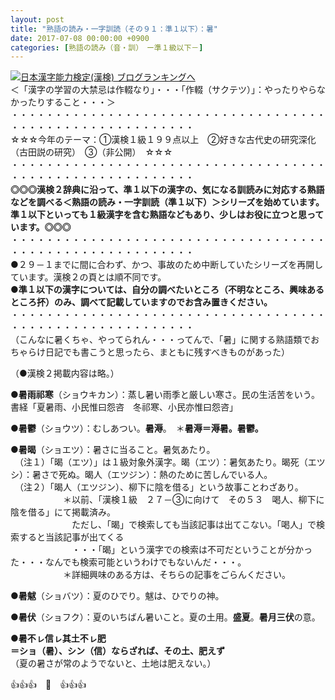 ```yaml
---
layout: post
title: "熟語の読み・一字訓読（その９１：準１以下）：暑"
date: 2017-07-08 00:00:00 +0900
categories: [熟語の読み（音・訓）　ー準１級以下－]
---
```


[![](/syuusyuu9701/assets/images/熟語の読み・一字訓読（その９１：準１以下）：暑-br_c_3028_1.gif)](http://blog.with2.net/link.php?1659096:3028 "日本漢字能力検定(漢検) ブログランキングへ")[日本漢字能力検定(漢検) ブログランキングへ](http://blog.with2.net/link.php?1659096:3028)  
＜「漢字の学習の大禁忌は作輟なり」・・・「作輟（サクテツ）」：やったりやらなかったりすること・・・＞  
・・・・・・・・・・・・・・・・・・・・・・・・・・・・・・・・・・・・・・・・・・・・・・・・・・・・・・・・・  
☆☆☆今年のテーマ：①漢検１級１９９点以上　②好きな古代史の研究深化（古田説の研究）　③（非公開）　☆☆☆　　  
・・・・・・・・・・・・・・・・・・・・・・・・・・・・・・・・・・・・・・・・・・・・・・・・・・・・・・・・・  
**◎◎◎漢検２辞典に沿って、準１以下の漢字の、気になる訓読みに対応する熟語などを調べる＜熟語の読み・一字訓読（準１以下）＞シリーズを始めています。準１以下といっても１級漢字を含む熟語などもあり、少しはお役に立つと思っています。◎◎◎**  
・・・・・・・・・・・・・・・・・・・・・・・・・・・・・・・・・・・・・・・・・・・・・・・・・・・・・・・・・  
●２９－１までに間に合わず、かつ、事故のため中断していたシリーズを再開しています。漢検２の頁とは順不同です。  
**●準１以下の漢字については、自分の調べたいところ（不明なところ、興味あるところ抔）のみ、調べて記載していますのでお含み置きください。**  
・・・・・・・・・・・・・・・・・・・・・・・・・・・・・・・・・・・・・・・・・・・・・・・・・・・・・・・・・  
（こんなに暑くちゃ、やってられん・・・ってんで、「暑」に関する熟語類でおちゃらけ日記でも書こうと思ったら、まともに残すべきものがあった）  
  
（●漢検２掲載内容は略。）  
  
  
●**暑雨祁寒**（ショウキカン）：蒸し暑い雨季と厳しい寒さ。民の生活苦をいう。　書経「夏暑雨、小民惟曰怨咨　冬祁寒、小民亦惟曰怨咨」  
  
●**暑鬱**（ショウツ）：むしあつい。**暑溽**。　＊**暑溽＝溽暑。暑鬱。**  
  
●**暑暍**（ショエツ）：暑さに当ること。暑気あたり。  
　（注１）「暍（エツ）」は１級対象外漢字。暍（エツ）：暑気あたり。暍死（エツシ）：暑さで死ぬ。暍人（エツジン）：熱のために苦しんでいる人。  
　（注２）「暍人（エツジン）、柳下に陰を借る」という故事ことわざあり。  
　　　　　　＊以前、「漢検１級　２７－③に向けて　その５３　喝人、柳下に陰を借る」にて掲載済み。  
　　　　　　　ただし、「暍」で検索しても当該記事は出てこない。「喝人」で検索すると当該記事が出てくる  
　　　　　　　・・・「暍」という漢字での検索は不可だということが分かった・・・なんでも検索可能というわけでもないんだ・・・。  
　　　　　　＊詳細興味のある方は、そちらの記事をごらんください。  
  
●**暑魃**（ショバツ）：夏のひでり。魃は、ひでりの神。  
  
●**暑伏**（ショフク）：夏のいちばん暑いこと。夏の土用。**盛夏**。**暑月三伏**の意。  
  
●**暑不ㇾ信ㇾ其土不ㇾ肥**  
**＝ショ（暑）、シン（信）ならざれば、その土、肥えず**  
（夏の暑さが常のようでないと、土地は肥えない。）  
  
  
👍👍👍　🐔　👍👍👍